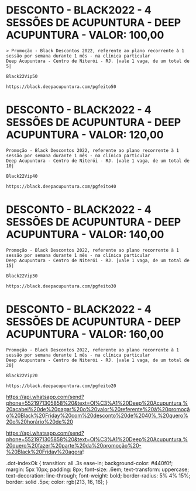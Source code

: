 # DESCONTO - BLACK2022 - 4 SESSÕES DE ACUPUNTURA - DEEP ACUPUNTURA - VALOR: 100,00
        
    > Promoção - Black Descontos 2022, referente ao plano recorrente à 1 sessão por semana durante 1 mês - na clínica particular
    Deep Acupuntura - Centro de Niterói - RJ. |vale 1 vaga, de um total de 5|

    Black22Vip50

    https://black.deepacupuntura.com/pgfeito50

# DESCONTO - BLACK2022 - 4 SESSÕES DE ACUPUNTURA - DEEP ACUPUNTURA - VALOR: 120,00

    Promoção - Black Descontos 2022, referente ao plano recorrente à 1 sessão por semana durante 1 mês - na clínica particular
    Deep Acupuntura - Centro de Niterói - RJ. |vale 1 vaga, de um total de 10|

    Black22Vip40

    https://black.deepacupuntura.com/pgfeito40

# DESCONTO - BLACK2022 - 4 SESSÕES DE ACUPUNTURA - DEEP ACUPUNTURA - VALOR: 140,00

    Promoção - Black Descontos 2022, referente ao plano recorrente à 1 sessão por semana durante 1 mês - na clínica particular
    Deep Acupuntura - Centro de Niterói - RJ. |vale 1 vaga, de um total de 15|

    Black22Vip30

    https://black.deepacupuntura.com/pgfeito30

# DESCONTO - BLACK2022 - 4 SESSÕES DE ACUPUNTURA - DEEP ACUPUNTURA - VALOR: 160,00

    Promoção - Black Descontos 2022, referente ao plano recorrente à 1 sessão por semana durante 1 mês - na clínica particular
    Deep Acupuntura - Centro de Niterói - RJ. |vale 1 vaga, de um total de 20|

    Black22Vip20

    https://black.deepacupuntura.com/pgfeito20



https://api.whatsapp.com/send?phone=5521971305858%20&text=Ol%C3%A1%20Deep%20Acupuntura,%20acabei%20de%20pagar%20o%20valor%20referente%20à%20promoção%20Black%20Friday%20com%20desconto%20de%2040%,%20quero%20o%20horário%20de%20

https://api.whatsapp.com/send?phone=5521971305858%20&text=Ol%C3%A1%20Deep%20Acupuntura,%20quero%20fazer%20parte%20da%20promoção%20-%20Black%20Friday%20agora!


.dot-indexOk {
  transition: all .3s ease-in;
  background-color: #440f0f;
  margin: 5px 10px;
  padding: 8px;
  font-size: .6em;
  text-transform: uppercase;
  text-decoration: line-through;
  font-weight: bold;
  border-radius: 5% 4% 15%;
  border: solid .5px;
  color: rgb(213, 16, 16);
} 